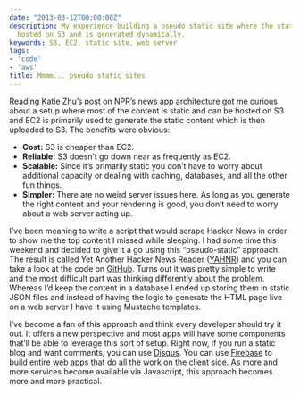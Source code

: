 ```yaml
---
date: "2013-03-12T00:00:00Z"
description: My experience building a pseudo static site where the static site is
  hosted on S3 and is generated dynamically.
keywords: S3, EC2, static site, web server
tags:
- 'code'
- 'aws'
title: Mmmm... pseudo static sites
---
```


Reading <a href="http://blog.apps.npr.org/2013/02/14/app-template-redux.html" target="_blank">Katie Zhu’s post</a> on NPR’s news app architecture got me curious about a setup where most of the content is static and can be hosted on S3 and EC2 is primarily used to generate the static content which is then uploaded to S3. The benefits were obvious:

<ul>
<li><strong>Cost:</strong> S3 is cheaper than EC2.</li>
<li><strong>Reliable:</strong> S3 doesn’t go down near as frequently as EC2.</li>
<li><strong>Scalable:</strong> Since it’s primarily static you don’t have to worry about additional capacity or dealing with caching, databases, and all the other fun things.</li>
<li><strong>Simpler:</strong> There are no weird server issues here. As long as you generate the right content and your rendering is good, you don’t need to worry about a web server acting up.</li>
</ul>

I’ve been meaning to write a script that would scrape Hacker News in order to show me the top content I missed while sleeping. I had some time this weekend and decided to give it a go using this “pseudo-static” approach. The result is called Yet Another Hacker News Reader (<a href="http://yahnr.dangoldin.com/" target="_blank">YAHNR</a>) and you can take a look at the code on <a href="https://github.com/dangoldin/yahnr" target="_blank">GitHub</a>. Turns out it was pretty simple to write and the most difficult part was thinking differently about the problem. Whereas I’d keep the content in a database I ended up storing them in static JSON files and instead of having the logic to generate the HTML page live on a web server I have it using Mustache templates.

I’ve become a fan of this approach and think every developer should try it out. It offers a new perspective and most apps will have some components that’ll be able to leverage this sort of setup. Right now, if you run a static blog and want comments, you can use <a href="http://disqus.com/" target="_blank">Disqus</a>. You can use <a href="https://www.firebase.com/" target="_blank">Firebase</a> to build entire web apps that do all the work on the client side. As more and more services become available via Javascript, this approach becomes more and more practical.